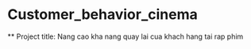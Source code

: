 # Customer_behavior_cinema
** Project title:
Nang cao kha nang quay lai cua khach hang tai rap phim


